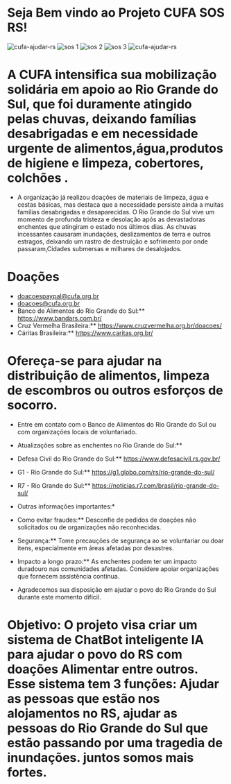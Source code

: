 # Seja Bem vindo ao Projeto CUFA SOS RS!
![cufa-ajudar-rs](https://github.com/Wesley7b/Projeto_Imersao_Jonas/assets/169486083/e9a256b5-9f32-4528-a115-5522ba3493bf)
![sos 1](https://github.com/Wesley7b/Projeto_Imersao_Jonas/assets/169486083/0d84ae09-39f7-4868-8958-713db67269a9)
![sos 2](https://github.com/Wesley7b/Projeto_Imersao_Jonas/assets/169486083/1e529fdd-e73c-41a1-a51d-146866ae41ef)
![sos 3](https://github.com/Wesley7b/Projeto_Imersao_Jonas/assets/169486083/b59bcc6a-81fe-450a-b649-50a3733463a2)
![cufa-ajudar-rs](https://github.com/Wesley7b/Projeto_Imersao_Jonas/assets/169486083/03eee32c-d1af-4bfd-9c1e-91ad53d02247)

# A CUFA intensifica sua mobilização solidária em apoio ao Rio Grande do Sul, que foi duramente atingido pelas chuvas, deixando famílias desabrigadas e em necessidade urgente de alimentos,água,produtos de higiene e limpeza, cobertores, colchões . 
* A organização já realizou doações de materiais de limpeza, água e cestas básicas, mas destaca que a necessidade persiste ainda a muitas famílias desabrigadas e desaparecidas. O Rio Grande do Sul vive um momento de profunda tristeza e desolação após as devastadoras enchentes que atingiram o estado nos últimos dias. As chuvas incessantes causaram inundações, deslizamentos de terra e outros estragos, deixando um rastro de destruição e sofrimento por onde passaram,Cidades submersas e milhares de desalojados.

# Doações
* doacoespaypal@cufa.org.br
* doacoes@cufa.org.br
* Banco de Alimentos do Rio Grande do Sul:** https://www.bandars.com.br/
* Cruz Vermelha Brasileira:** https://www.cruzvermelha.org.br/doacoes/
* Cáritas Brasileira:** https://www.caritas.org.br/

# Ofereça-se para ajudar na distribuição de alimentos, limpeza de escombros ou outros esforços de socorro.
* Entre em contato com o Banco de Alimentos do Rio Grande do Sul ou com organizações locais de voluntariado.
* Atualizações sobre as enchentes no Rio Grande do Sul:**
* Defesa Civil do Rio Grande do Sul:** https://www.defesacivil.rs.gov.br/
* G1 - Rio Grande do Sul:** https://g1.globo.com/rs/rio-grande-do-sul/
* R7 - Rio Grande do Sul:** https://noticias.r7.com/brasil/rio-grande-do-sul/
* Outras informações importantes:*

* Como evitar fraudes:** Desconfie de pedidos de doações não solicitados ou de organizações não reconhecidas.
* Segurança:** Tome precauções de segurança ao se voluntariar ou doar itens, especialmente em áreas afetadas por desastres.
* Impacto a longo prazo:** As enchentes podem ter um impacto duradouro nas comunidades afetadas. Considere apoiar organizações que fornecem assistência contínua.
* Agradecemos sua disposição em ajudar o povo do Rio Grande do Sul durante este momento difícil. 
# Objetivo: O projeto visa criar um sistema de ChatBot inteligente IA para ajudar o povo do RS com doações Alimentar entre outros. Esse sistema tem 3 funções: Ajudar as  pessoas que estão nos alojamentos no RS, ajudar  as pessoas do Rio Grande do Sul que estão passando por uma tragedia de inundações. juntos somos mais fortes.
